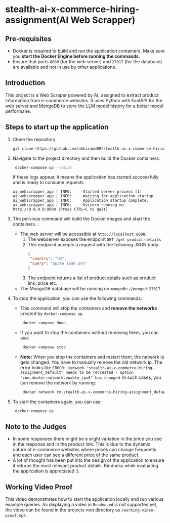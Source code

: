 # stealth-ai-x-commerce-hiring-assignment(AI Web Scrapper)

## Pre-requisites
- Docker is required to build and run the application containers. Make sure you **start the Docker Engine before running the commands**.
- Ensure that ports `8000` (for the web server) and `27017` (for the database) are available and not in use by other applications.

## Introduction
This project is a Web Scraper powered by AI, designed to extract product information from e-commerce websites. 
It uses Python with FastAPI for the web server and MongoDB to store the LLM model history for a better model performane.

## Steps to start up the application
1. Clone the repository:
   ```bash
   git clone https://github.com/abhiramd09/stealth-ai-x-commerce-hiring-assignment.git
   ```
   
2. Navigate to the project directory and then build the Docker containers:
   ```bash
    docker-compose up --build
    ```
   If these logs appear, it means the application has started successfully and is ready to consume requests
   ```
   ai_webscrapper_app | INFO:     Started server process [1]
   ai_webscrapper_app | INFO:     Waiting for application startup.
   ai_webscrapper_app | INFO:     Application startup complete.
   ai_webscrapper_app | INFO:     Uvicorn running on http://0.0.0.0:8000 (Press CTRL+C to quit)

3. The pervious command will build the Docker images and start the containers. :
   - The web server will be accessible at `http://localhost:8000`.
     1. The webserver exposes the endpoint `GET /get-product-details`
     2. This endpoint accepts a request with the following JSON body.
         ```json
        {
          "country": "UK",
          "query": "apple ipad pro"
        }
        ```
     3. The endpoint returns a list of product details such as product link, price etc.
   - The MongoDB database will be running on `mongodb://mongod:27017`.
4. To stop the application, you can use the following commands:
    - This command will stop the containers and **remove the networks** created by `docker-compose up`.
      ```bash
       docker-compose down
      ```
    - If you want to stop the containers without removing them, you can use:
      ```bash
       docker-compose stop
      ```
    - **Note:** When you stop the containers and restart them, the network ip gets changed. You have to manually remove the old network ip. The error looks like `ERROR: Network "stealth-ai-x-commerce-hiring-assignment_default" needs to be recreated - option "com.docker.network.enable_ipv6" has changed
`In such cases, you can remove the network by running:
      ```bash
       docker network rm stealth-ai-x-commerce-hiring-assignment_default
      ```

5. To start the containers again, you can use:
      ```bash
       docker-compose up
      ```

## Note to the Judges
- In some responses there might be a slight variation in the price you see in the response and in the product link. This is due to the dynamic nature of e-commerce websites where prices can change frequently and each user can see a different price of the same product.
- A lot of thought has been put into the design of the application to ensure it returns the most relevant product details. Kindness while evaluating the application is appreciated :).

## Working Video Proof
This video demonstrates how to start the application locally and run various example queries. As displaying a video in `Readme.md` is  not supported yet, the video can be found in the projects root directory as `/working-video-proof.mp4`.
